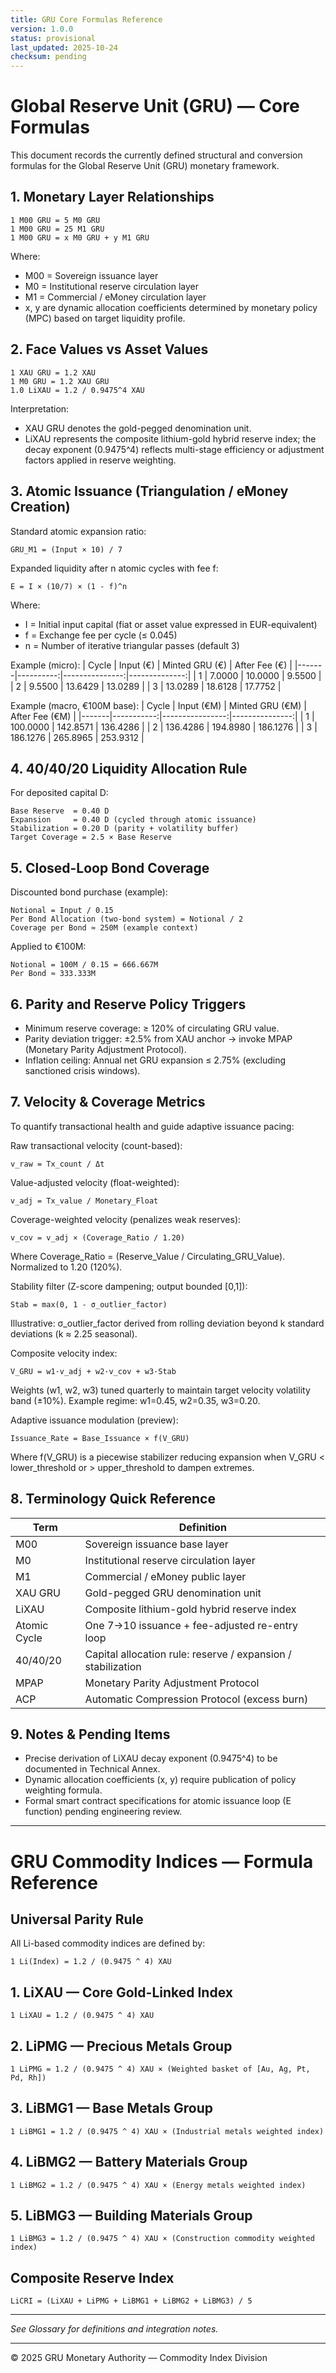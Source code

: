 ```yaml
---
title: GRU Core Formulas Reference
version: 1.0.0
status: provisional
last_updated: 2025-10-24
checksum: pending
---
```


# Global Reserve Unit (GRU) — Core Formulas

This document records the currently defined structural and conversion formulas for the Global Reserve Unit (GRU) monetary framework.

## 1. Monetary Layer Relationships
```
1 M00 GRU = 5 M0 GRU
1 M00 GRU = 25 M1 GRU
1 M00 GRU = x M0 GRU + y M1 GRU
```
Where:
- M00 = Sovereign issuance layer
- M0 = Institutional reserve circulation layer
- M1 = Commercial / eMoney circulation layer
- x, y are dynamic allocation coefficients determined by monetary policy (MPC) based on target liquidity profile.

## 2. Face Values vs Asset Values
```
1 XAU GRU = 1.2 XAU
1 M0 GRU = 1.2 XAU GRU
1.0 LiXAU = 1.2 / 0.9475^4 XAU
```
Interpretation:
- XAU GRU denotes the gold-pegged denomination unit.
- LiXAU represents the composite lithium-gold hybrid reserve index; the decay exponent (0.9475^4) reflects multi-stage efficiency or adjustment factors applied in reserve weighting.

## 3. Atomic Issuance (Triangulation / eMoney Creation)
Standard atomic expansion ratio:
```
GRU_M1 = (Input × 10) / 7
```
Expanded liquidity after n atomic cycles with fee f:
```
E = I × (10/7) × (1 - f)^n
```
Where:
- I = Initial input capital (fiat or asset value expressed in EUR-equivalent)
- f = Exchange fee per cycle (≤ 0.045)
- n = Number of iterative triangular passes (default 3)

Example (micro):
| Cycle | Input (€) | Minted GRU (€) | After Fee (€) |
|-------|----------:|---------------:|--------------:|
| 1     | 7.0000    | 10.0000        | 9.5500        |
| 2     | 9.5500    | 13.6429        | 13.0289       |
| 3     | 13.0289   | 18.6128        | 17.7752       |

Example (macro, €100M base):
| Cycle | Input (€M) | Minted GRU (€M) | After Fee (€M) |
|-------|-----------:|----------------:|---------------:|
| 1     | 100.0000   | 142.8571        | 136.4286       |
| 2     | 136.4286   | 194.8980        | 186.1276       |
| 3     | 186.1276   | 265.8965        | 253.9312       |

## 4. 40/40/20 Liquidity Allocation Rule
For deposited capital D:
```
Base Reserve  = 0.40 D
Expansion     = 0.40 D (cycled through atomic issuance)
Stabilization = 0.20 D (parity + volatility buffer)
Target Coverage = 2.5 × Base Reserve
```

## 5. Closed-Loop Bond Coverage
Discounted bond purchase (example):
```
Notional = Input / 0.15
Per Bond Allocation (two-bond system) = Notional / 2
Coverage per Bond ≈ 250M (example context)
```
Applied to €100M:
```
Notional = 100M / 0.15 = 666.667M
Per Bond ≈ 333.333M
```

## 6. Parity and Reserve Policy Triggers
- Minimum reserve coverage: ≥ 120% of circulating GRU value.
- Parity deviation trigger: ±2.5% from XAU anchor → invoke MPAP (Monetary Parity Adjustment Protocol).
- Inflation ceiling: Annual net GRU expansion ≤ 2.75% (excluding sanctioned crisis windows).

## 7. Velocity & Coverage Metrics
To quantify transactional health and guide adaptive issuance pacing:

Raw transactional velocity (count-based):
```
v_raw = Tx_count / Δt
```

Value-adjusted velocity (float-weighted):
```
v_adj = Tx_value / Monetary_Float
```

Coverage-weighted velocity (penalizes weak reserves):
```
v_cov = v_adj × (Coverage_Ratio / 1.20)
```
Where Coverage_Ratio = (Reserve_Value / Circulating_GRU_Value). Normalized to 1.20 (120%).

Stability filter (Z-score dampening; output bounded [0,1]):
```
Stab = max(0, 1 - σ_outlier_factor)
```
Illustrative: σ_outlier_factor derived from rolling deviation beyond k standard deviations (k ≈ 2.25 seasonal).

Composite velocity index:
```
V_GRU = w1·v_adj + w2·v_cov + w3·Stab
```
Weights (w1, w2, w3) tuned quarterly to maintain target velocity volatility band (±10%). Example regime: w1=0.45, w2=0.35, w3=0.20.

Adaptive issuance modulation (preview):
```
Issuance_Rate = Base_Issuance × f(V_GRU)
```
Where f(V_GRU) is a piecewise stabilizer reducing expansion when V_GRU < lower_threshold or > upper_threshold to dampen extremes.

## 8. Terminology Quick Reference
| Term | Definition |
|------|------------|
| M00 | Sovereign issuance base layer |
| M0 | Institutional reserve circulation layer |
| M1 | Commercial / eMoney public layer |
| XAU GRU | Gold-pegged GRU denomination unit |
| LiXAU | Composite lithium-gold hybrid reserve index |
| Atomic Cycle | One 7→10 issuance + fee-adjusted re-entry loop |
| 40/40/20 | Capital allocation rule: reserve / expansion / stabilization |
| MPAP | Monetary Parity Adjustment Protocol |
| ACP | Automatic Compression Protocol (excess burn) |

## 9. Notes & Pending Items
- Precise derivation of LiXAU decay exponent (0.9475^4) to be documented in Technical Annex.
- Dynamic allocation coefficients (x, y) require publication of policy weighting formula.
- Formal smart contract specifications for atomic issuance loop (E function) pending engineering review.

---

# GRU Commodity Indices — Formula Reference

## Universal Parity Rule
All Li-based commodity indices are defined by:
```
1 Li(Index) = 1.2 / (0.9475 ^ 4) XAU
```

## 1. LiXAU — Core Gold-Linked Index
```
1 LiXAU = 1.2 / (0.9475 ^ 4) XAU
```

## 2. LiPMG — Precious Metals Group
```
1 LiPMG = 1.2 / (0.9475 ^ 4) XAU × (Weighted basket of [Au, Ag, Pt, Pd, Rh])
```

## 3. LiBMG1 — Base Metals Group
```
1 LiBMG1 = 1.2 / (0.9475 ^ 4) XAU × (Industrial metals weighted index)
```

## 4. LiBMG2 — Battery Materials Group
```
1 LiBMG2 = 1.2 / (0.9475 ^ 4) XAU × (Energy metals weighted index)
```

## 5. LiBMG3 — Building Materials Group
```
1 LiBMG3 = 1.2 / (0.9475 ^ 4) XAU × (Construction commodity weighted index)
```

## Composite Reserve Index
```
LiCRI = (LiXAU + LiPMG + LiBMG1 + LiBMG2 + LiBMG3) / 5
```

---

*See Glossary for definitions and integration notes.*

---
© 2025 GRU Monetary Authority — Commodity Index Division